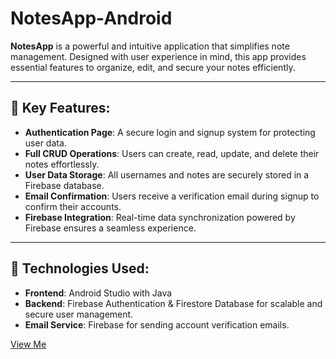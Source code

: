# NotesApp-Android

**NotesApp** is a powerful and intuitive application that simplifies note management. Designed with user experience in mind, this app provides essential features to organize, edit, and secure your notes efficiently.

---

## 🚀 Key Features:
- **Authentication Page**: A secure login and signup system for protecting user data.
- **Full CRUD Operations**: Users can create, read, update, and delete their notes effortlessly.
- **User Data Storage**: All usernames and notes are securely stored in a Firebase database.
- **Email Confirmation**: Users receive a verification email during signup to confirm their accounts.
- **Firebase Integration**: Real-time data synchronization powered by Firebase ensures a seamless experience.

---

## 🔧 Technologies Used:
- **Frontend**: Android Studio with Java
- **Backend**: Firebase Authentication & Firestore Database for scalable and secure user management.
- **Email Service**: Firebase for sending account verification emails.


[View Me](https://roshini-n.github.io/NotesApp-Android/Notes.html)
